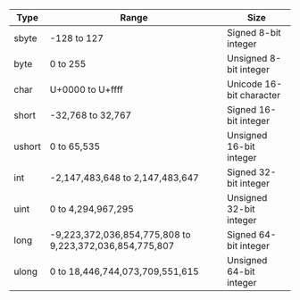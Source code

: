 Type | Range|	Size|
-|-|-|
sbyte |	-128 to 127|	Signed 8-bit integer|
byte|	0 to 255|	Unsigned 8-bit integer|
char|	U+0000 to U+ffff|	Unicode 16-bit character|
short|	-32,768 to 32,767|	Signed 16-bit integer|
ushort|	0 to 65,535|	Unsigned 16-bit integer|
int|	-2,147,483,648 to 2,147,483,647|	Signed 32-bit integer|
uint|	0 to 4,294,967,295|	Unsigned 32-bit integer|
long|	-9,223,372,036,854,775,808 to 9,223,372,036,854,775,807|	Signed 64-bit integer|
ulong|	0 to 18,446,744,073,709,551,615|	Unsigned 64-bit integer|